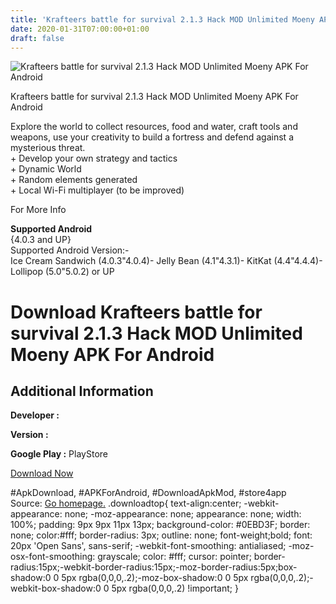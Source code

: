 ```yaml
---
title: 'Krafteers battle for survival 2.1.3 Hack MOD Unlimited Moeny APK For Android'
date: 2020-01-31T07:00:00+01:00
draft: false
---
```


![Krafteers battle for survival 2.1.3 Hack MOD Unlimited Moeny APK For Android](https://i0.wp.com/apkhome.net/wp-content/uploads/2017/06/Krafteers-battle-for-survival-2.1.3.png "Krafteers battle for survival 2.1.3 Hack MOD Unlimited Moeny APK For Android")

  

Krafteers battle for survival 2.1.3 Hack MOD Unlimited Moeny APK For Android

Explore the world to collect resources, food and water, craft tools and weapons, use your creativity to build a fortress and defend against a mysterious threat.  
\+ Develop your own strategy and tactics  
\+ Dynamic World  
\+ Random elements generated  
\+ Local Wi-Fi multiplayer (to be improved)

For More Info

**Supported Android**  
{4.0.3 and UP}  
Supported Android Version:-  
Ice Cream Sandwich (4.0.3"4.0.4)- Jelly Bean (4.1"4.3.1)- KitKat (4.4"4.4.4)- Lollipop (5.0"5.0.2) or UP

Download Krafteers battle for survival 2.1.3 Hack MOD Unlimited Moeny APK For Android
=====================================================================================

Additional Information
----------------------

**Developer :**

**Version :**

**Google Play :** PlayStore

  

[Download Now](https://store4app.co/post/krafteers-battle-for-survival-2-1-3-hack-mod-unlimited-moeny-apk-for-android_1573670965)

  
#ApkDownload, #APKForAndroid, #DownloadApkMod, #store4app  
Source: [Go homepage.](https://store4app.co/post/krafteers-battle-for-survival-2-1-3-hack-mod-unlimited-moeny-apk-for-android_1573670965) .downloadtop{ text-align:center; -webkit-appearance: none; -moz-appearance: none; appearance: none; width: 100%; padding: 9px 9px 11px 13px; background-color: #0EBD3F; border: none; color:#fff; border-radius: 3px; outline: none; font-weight;bold; font: 20px 'Open Sans', sans-serif; -webkit-font-smoothing: antialiased; -moz-osx-font-smoothing: grayscale; color: #fff; cursor: pointer; border-radius:15px;-webkit-border-radius:15px;-moz-border-radius:5px;box-shadow:0 0 5px rgba(0,0,0,.2);-moz-box-shadow:0 0 5px rgba(0,0,0,.2);-webkit-box-shadow:0 0 5px rgba(0,0,0,.2) !important; }